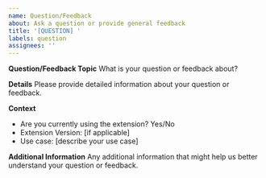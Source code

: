 ```yaml
---
name: Question/Feedback
about: Ask a question or provide general feedback
title: '[QUESTION] '
labels: question
assignees: ''
---
```


**Question/Feedback Topic**
What is your question or feedback about?

**Details**
Please provide detailed information about your question or feedback.

**Context**
- Are you currently using the extension? Yes/No
- Extension Version: [if applicable]
- Use case: [describe your use case]

**Additional Information**
Any additional information that might help us better understand your question or feedback.
